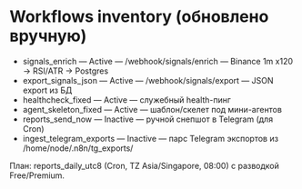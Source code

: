 # Workflows inventory (обновлено вручную)

- signals_enrich — Active — /webhook/signals/enrich — Binance 1m x120 → RSI/ATR → Postgres
- export_signals_json — Active — /webhook/signals/export — JSON export из БД
- healthcheck_fixed — Active — служебный health-пинг
- agent_skeleton_fixed — Active — шаблон/скелет под мини-агентов
- reports_send_now — Inactive — ручной снепшот в Telegram (для Cron)
- ingest_telegram_exports — Inactive — парс Telegram экспортов из /home/node/.n8n/tg_exports/

План: reports_daily_utc8 (Cron, TZ Asia/Singapore, 08:00) с разводкой Free/Premium.

